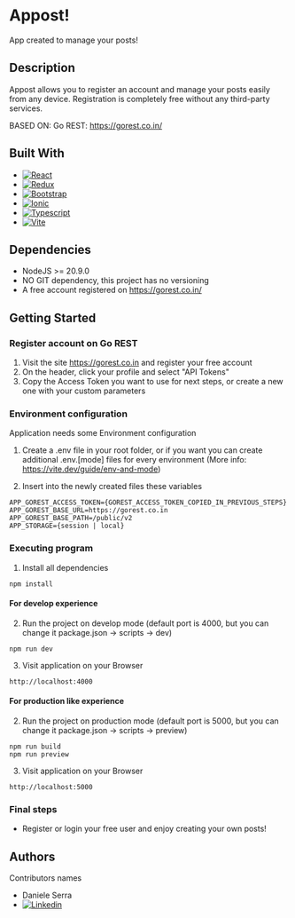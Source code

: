 # Appost!

App created to manage your posts!

## Description

Appost allows you to register an account and manage your posts easily from any device. 
Registration is completely free without any third-party services.

BASED ON: Go REST: https://gorest.co.in/

## Built With

* [![React][React.js]][React-url]
* [![Redux][Redux.js]][Redux-url]
* [![Bootstrap][Bootstrap.com]][Bootstrap-url]
* [![Ionic][Ionic]][Ionic-url]
* [![Typescript][Typescript]][Typescript-url]
* [![Vite][Vite]][Vite-url]

## Dependencies

* NodeJS >= 20.9.0
* NO GIT dependency, this project has no versioning
* A free account registered on https://gorest.co.in/

## Getting Started

### Register account on Go REST

1) Visit the site https://gorest.co.in and register your free account
2) On the header, click your profile and select "API Tokens"
3) Copy the Access Token you want to use for next steps, or create a new one with your custom parameters

### Environment configuration

Application needs some Environment configuration

1) Create a .env file in your root folder, or if you want you can create additional .env.[mode] files
for every environment (More info: https://vite.dev/guide/env-and-mode)

2) Insert into the newly created files these variables
```
APP_GOREST_ACCESS_TOKEN={GOREST_ACCESS_TOKEN_COPIED_IN_PREVIOUS_STEPS}
APP_GOREST_BASE_URL=https://gorest.co.in
APP_GOREST_BASE_PATH=/public/v2
APP_STORAGE={session | local}
```

### Executing program

1) Install all dependencies
```
npm install
```

#### For develop experience

2) Run the project on develop mode (default port is 4000, but you can change it package.json -> scripts -> dev)
```
npm run dev 
```

3) Visit application on your Browser 
```
http://localhost:4000
```
#### For production like experience

2) Run the project on production mode (default port is 5000, but you can change it package.json -> scripts -> preview)
```
npm run build
npm run preview
```

3) Visit application on your Browser 
```
http://localhost:5000
```

### Final steps

* Register or login your free user and enjoy creating your own posts!

## Authors

Contributors names

* Daniele Serra
* [![Linkedin][Linkedin]][Linkedin-profile-url]

<!-- MARKDOWN LINKS & IMAGES -->
[React.js]: https://img.shields.io/badge/React-20232A?style=for-the-badge&logo=react&logoColor=61DAFB
[React-url]: https://reactjs.org/
[Redux.js]: https://img.shields.io/badge/Redux-593D88?style=for-the-badge&logo=redux&logoColor=white
[Redux-url]: https://redux.js.org
[Bootstrap.com]: https://img.shields.io/badge/Bootstrap-563D7C?style=for-the-badge&logo=bootstrap&logoColor=white
[Bootstrap-url]: https://getbootstrap.com
[Ionic]: https://img.shields.io/badge/Ionic-3880FF?style=for-the-badge&logo=ionic&logoColor=white
[Ionic-url]: https://ionicframework.com
[Typescript]: https://img.shields.io/badge/TypeScript-007ACC?style=for-the-badge&logo=typescript&logoColor=white
[Typescript-url]: https://www.typescriptlang.org
[Vite]: https://img.shields.io/badge/Vite-B73BFE?style=for-the-badge&logo=vite&logoColor=FFD62E
[Vite-url]: https://vite.dev
[Linkedin]: https://img.shields.io/badge/LinkedIn-0077B5?style=for-the-badge&logo=linkedin&logoColor=white
[Linkedin-profile-url]: https://www.linkedin.com/in/daniele-serra-b1a033172